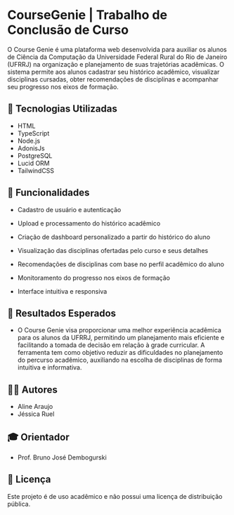 # CourseGenie | Trabalho de Conclusão de Curso

O Course Genie é uma plataforma web desenvolvida para auxiliar os alunos de Ciência da Computação da Universidade Federal Rural do Rio de Janeiro (UFRRJ) na organização e planejamento de suas trajetórias acadêmicas. O sistema permite aos alunos cadastrar seu histórico acadêmico, visualizar disciplinas cursadas, obter recomendações de disciplinas e acompanhar seu progresso nos eixos de formação.


## 🚀 Tecnologias Utilizadas
- HTML
- TypeScript
- Node.js
- AdonisJs
- PostgreSQL
- Lucid ORM
- TailwindCSS

## 🌟 Funcionalidades

- Cadastro de usuário e autenticação

- Upload e processamento do histórico acadêmico
- Criação de dashboard personalizado a partir do histórico do aluno

- Visualização das disciplinas ofertadas pelo curso e seus detalhes

- Recomendações de disciplinas com base no perfil acadêmico do aluno

- Monitoramento do progresso nos eixos de formação

- Interface intuitiva e responsiva

## 🎯 Resultados Esperados

- O Course Genie visa proporcionar uma melhor experiência acadêmica para os alunos da UFRRJ, permitindo um planejamento mais eficiente e facilitando a tomada de decisão em relação à grade curricular. A ferramenta tem como objetivo reduzir as dificuldades no planejamento do percurso acadêmico, auxiliando na escolha de disciplinas de forma intuitiva e informativa.

## 👩‍💻 Autores
- Aline Araujo
- Jéssica Ruel

## 🎓 Orientador
- Prof. Bruno José Dembogurski

## 📜 Licença

Este projeto é de uso acadêmico e não possui uma licença de distribuição pública.

